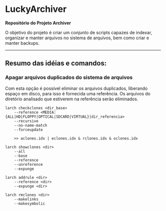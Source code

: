 # LuckyArchiver #

**Repositório do Projeto Archiver**

O objetivo do projeto é criar um conjunto de scripts capazes de indexar, organizar e manter arquivos no sistema de arquivos, bem como criar e manter backups.

------

## Resumo das idéias e comandos: ##

### Apagar arquivos duplicados do sistema de arquivos ###

Com esta opção é possível eliminar os arquivos duplicados, liberando espaço em disco, para isso é fornecida uma referência. Os arquivos do diretório analisado que estiverem na referência serão eliminados.

```
larch checkclones <dir_base>
	--reference <MEDIA:{ALL|HD|FLOPPY|OPTICAL|SDCARD|VIRTUAL}|dir_referencia>
	--recursive
	--no-name-match
	--forceupdate

	>> aclones.idx | eclones.idx & rclones.idx & oclones.idx
```

```
larch showclones <dir>
	--all
	--base
	--reference
	--unreference
	--expunge
```

```
larch addrule <dir>
	--reference <dir>
	--expunge <dir>
```

```
larch rmclones <dir>
	--makelinks
	--makesymbolic
```



